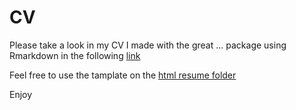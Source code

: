 # CV

Please take a look in my CV I made with the great ... package using Rmarkdown in the following [link]('https://rawcdn.githack.com/elior631/CV/bc2b04ca312c299468a2d09658bd01e54e95744f/HTMLresume/html-resume.html')

Feel free to use the tamplate on the [html resume folder](https://github.com/elior631/CV/tree/master/HTML%20resume)

Enjoy
